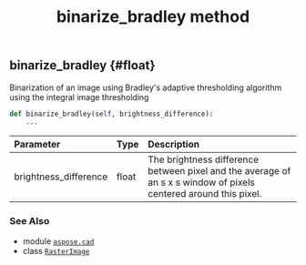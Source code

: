 ﻿---
title: binarize_bradley method
second_title: Aspose.CAD for Python via .NET API References
description: 
type: docs
weight: 50
url: /python-net/aspose.cad/rasterimage/binarize_bradley/
is_root: false
---

## binarize_bradley {#float}

Binarization of an image using Bradley's adaptive thresholding algorithm using the integral image thresholding



```python
def binarize_bradley(self, brightness_difference):
    ...
```


| Parameter | Type | Description |
| :- | :- | :- |
| brightness_difference | float | The brightness difference between pixel and the average of an s x s window of pixels centered around this pixel. |



### See Also
* module [`aspose.cad`](../../)
* class [`RasterImage`](/cad/python-net/aspose.cad/rasterimage)
